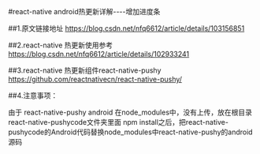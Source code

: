 #react-native android热更新详解----增加进度条

##1.原文链接地址 https://blog.csdn.net/nfq6612/article/details/103156851


##2.react-native 热更新使用参考 https://blog.csdn.net/nfq6612/article/details/102933241

##3.react-native 热更新组件react-native-pushy   https://github.com/reactnativecn/react-native-pushy/

##4.注意事项：

由于 react-native-pushy android 在node_modules中，没有上传，放在根目录react-native-pushycode文件夹里面
npm install之后，把react-native-pushycode的Android代码替换node_modules中react-native-pushy的android源码